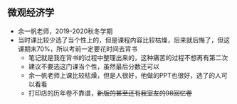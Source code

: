 ## 微观经济学

- 余一帆老师，2019-2020秋冬学期
- 当时课比较少选了当个性上的，但是课程内容比较枯燥，后来就后悔了，但这课期末70%，所以考前一定要花时间去背书
  - 笔记就是我在背书的过程中整理出来的，这种痛苦的过程不想再有第二次
  - 建议不要选这门课当个性，虽然最后分数还可以
  - 余一帆老师上课比较枯燥，但是人很好，他做的PPT也很好，选了的人可以看看
  - 打印店的历年卷不靠谱，~~新版的甚至还有我室友的98回忆卷~~ 